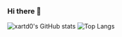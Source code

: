 ### Hi there 👋
![xartd0's GitHub stats](https://github-readme-stats.vercel.app/api?username=xartd0&show_icons=true)
![Top Langs](https://github-readme-stats.vercel.app/api/top-langs/?username=xartd0&layout=compact)
